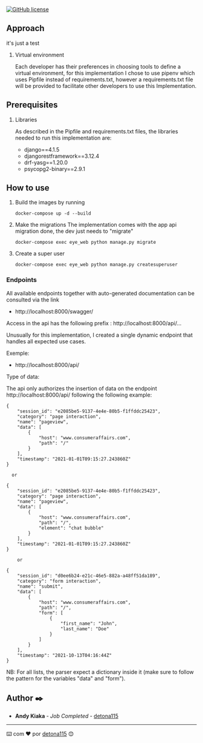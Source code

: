 [![GitHub license](https://img.shields.io/badge/implemented%20by-Andy-blue)](https://www.linkedin.com/in/andy-kiaka-76a983110/)

## Approach
it's just a test

1. Virtual environment
   
    Each developer has their preferences in choosing tools to 
    define a virtual environment, for this implementation I 
    chose to use pipenv which uses Pipfile instead of requirements.txt, 
    however a requirements.txt file will be provided to facilitate 
    other developers to use this Implementation.

## Prerequisites

1. Libraries
   
   As described in the Pipfile and requirements.txt files, 
   the libraries needed to run this implementation are:

    * django==4.1.5
    * djangorestframework==3.12.4
    * drf-yasg==1.20.0    
    * psycopg2-binary==2.9.1

## How to use

1. Build the images by running
    ```
    docker-compose up -d --build
    ```
2. Make the migrations
   The implementation comes with the app api migration done, the dev just needs to "migrate"
   ```
   docker-compose exec eye_web python manage.py migrate
   ``` 
3. Create a super user
   ```
   docker-compose exec eye_web python manage.py createsuperuser
   ```


### Endpoints

All available endpoints together with auto-generated documentation
can be consulted via the link

*   http://localhost:8000/swagger/

Access in the api has the following prefix : http://localhost:8000/api/...

Unusually for this implementation, I created a single dynamic 
endpoint that handles all expected use cases.

Exemple:

* http://localhost:8000/api/

Type of data:

The api only authorizes the insertion of data on the endpoint http://localhost:8000/api/ following the following example:
        
    {        
        "session_id": "e2085be5-9137-4e4e-80b5-f1ffddc25423",
        "category": "page interaction",
        "name": "pageview",
        "data": [
            {
                "host": "www.consumeraffairs.com",
                "path": "/"                
            }
        ],
        "timestamp": "2021-01-01T09:15:27.243860Z"
    }

      or

    {        
        "session_id": "e2085be5-9137-4e4e-80b5-f1ffddc25423",
        "category": "page interaction",
        "name": "pageview",
        "data": [
            {
                "host": "www.consumeraffairs.com",
                "path": "/",
                "element": "chat bubble"                
            }
        ],
        "timestamp": "2021-01-01T09:15:27.243860Z"
    }

        or

    {        
        "session_id": "d0ee6b24-e21c-46e5-882a-a48ff51da189",
        "category": "form interaction",
        "name": "submit",
        "data": [
            {
                "host": "www.consumeraffairs.com",
                "path": "/",                
                "form": [
                    {
                        "first_name": "John",
                        "last_name": "Doe"
                    }
                ]
            }
        ],
        "timestamp": "2021-10-13T04:16:44Z"
    }

NB: For all lists, the parser expect a dictionary inside it 
    (make sure to follow the pattern for the variables "data" and "form"). 

## Author ✒️

* **Andy Kiaka** - *Job Completed* - [detona115](https://github.com/detona115)

---
⌨️ com ❤️ por [detona115](https://github.com/detona115) 😊
